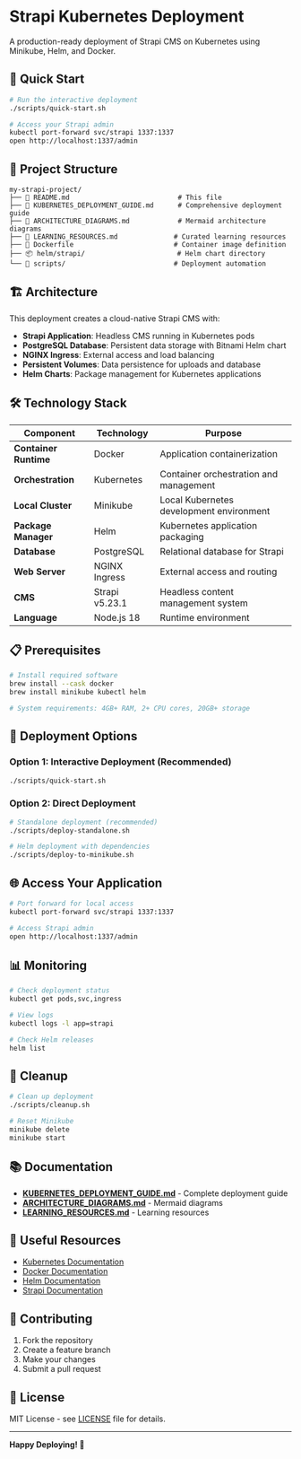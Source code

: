# Strapi Kubernetes Deployment

A production-ready deployment of Strapi CMS on Kubernetes using Minikube, Helm, and Docker.

## 🚀 Quick Start

```bash
# Run the interactive deployment
./scripts/quick-start.sh

# Access your Strapi admin
kubectl port-forward svc/strapi 1337:1337
open http://localhost:1337/admin
```


## 📁 Project Structure

```
my-strapi-project/
├── 📄 README.md                           # This file
├── 📄 KUBERNETES_DEPLOYMENT_GUIDE.md      # Comprehensive deployment guide
├── 📄 ARCHITECTURE_DIAGRAMS.md            # Mermaid architecture diagrams
├── 📄 LEARNING_RESOURCES.md              # Curated learning resources
├── 🐳 Dockerfile                         # Container image definition
├── 📦 helm/strapi/                       # Helm chart directory
└── 📁 scripts/                           # Deployment automation
```

## 🏗️ Architecture

This deployment creates a cloud-native Strapi CMS with:

- **Strapi Application**: Headless CMS running in Kubernetes pods
- **PostgreSQL Database**: Persistent data storage with Bitnami Helm chart
- **NGINX Ingress**: External access and load balancing
- **Persistent Volumes**: Data persistence for uploads and database
- **Helm Charts**: Package management for Kubernetes applications

## 🛠️ Technology Stack

| Component | Technology | Purpose |
|-----------|-------------|---------|
| **Container Runtime** | Docker | Application containerization |
| **Orchestration** | Kubernetes | Container orchestration and management |
| **Local Cluster** | Minikube | Local Kubernetes development environment |
| **Package Manager** | Helm | Kubernetes application packaging |
| **Database** | PostgreSQL | Relational database for Strapi |
| **Web Server** | NGINX Ingress | External access and routing |
| **CMS** | Strapi v5.23.1 | Headless content management system |
| **Language** | Node.js 18 | Runtime environment |

## 📋 Prerequisites

```bash
# Install required software
brew install --cask docker
brew install minikube kubectl helm

# System requirements: 4GB+ RAM, 2+ CPU cores, 20GB+ storage
```

## 🚀 Deployment Options

### Option 1: Interactive Deployment (Recommended)

```bash
./scripts/quick-start.sh
```

### Option 2: Direct Deployment

```bash
# Standalone deployment (recommended)
./scripts/deploy-standalone.sh

# Helm deployment with dependencies
./scripts/deploy-to-minikube.sh
```

## 🌐 Access Your Application

```bash
# Port forward for local access
kubectl port-forward svc/strapi 1337:1337

# Access Strapi admin
open http://localhost:1337/admin
```

## 📊 Monitoring

```bash
# Check deployment status
kubectl get pods,svc,ingress

# View logs
kubectl logs -l app=strapi

# Check Helm releases
helm list
```

## 🧹 Cleanup

```bash
# Clean up deployment
./scripts/cleanup.sh

# Reset Minikube
minikube delete
minikube start
```

## 📚 Documentation

- **[KUBERNETES_DEPLOYMENT_GUIDE.md](./KUBERNETES_DEPLOYMENT_GUIDE.md)** - Complete deployment guide
- **[ARCHITECTURE_DIAGRAMS.md](./ARCHITECTURE_DIAGRAMS.md)** - Mermaid diagrams
- **[LEARNING_RESOURCES.md](./LEARNING_RESOURCES.md)** - Learning resources

## 🔗 Useful Resources

- [Kubernetes Documentation](https://kubernetes.io/docs/)
- [Docker Documentation](https://docs.docker.com/)
- [Helm Documentation](https://helm.sh/docs/)
- [Strapi Documentation](https://docs.strapi.io/)

## 🤝 Contributing

1. Fork the repository
2. Create a feature branch
3. Make your changes
4. Submit a pull request

## 📄 License

MIT License - see [LICENSE](LICENSE) file for details.

---

**Happy Deploying! 🚀**